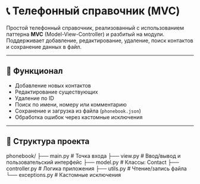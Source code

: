 # 📞 Телефонный справочник (MVC)

Простой телефонный справочник, реализованный с использованием паттерна **MVC** (Model-View-Controller) и разбитый на модули. Поддерживает добавление, редактирование, удаление, поиск контактов и сохранение данных в файл.

---

## 🧩 Функционал

- Добавление новых контактов
- Редактирование существующих
- Удаление по ID
- Поиск по имени, номеру или комментарию
- Сохранение и загрузка из файла (`phonebook.json`)
- Обработка ошибок через кастомные исключения

---

## 📁 Структура проекта
phonebook/
├── main.py # Точка входа
├── view.py # Ввод/вывод и пользовательский интерфейс
├── model.py # Классы: Contact
├── controller.py # Логика приложения
├── utils.py # Чтение/запись файла
└── exceptions.py # Кастомные исключения